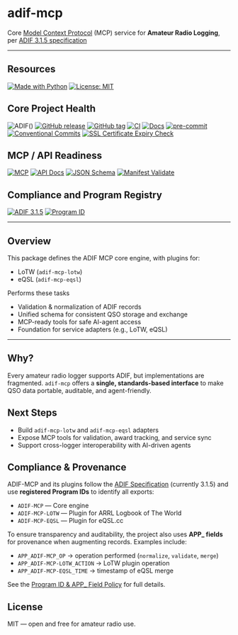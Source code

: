 # adif-mcp

Core [Model Context Protocol](https://modelcontextprotocol.io/) (MCP) service for **Amateur Radio Logging**, per [ADIF 3.1.5 specification](https://adif.org.uk/315/ADIF_315.htm)

---

## Resources

[![Made with Python](https://img.shields.io/badge/Made%20with-Python-blue)](https://www.python.org/)
[![License: MIT](https://img.shields.io/badge/License-MIT-yellow.svg)](LICENSE)

## Core Project Health
![ADIF](https://img.shields.io/badge/ADIF-3.1.5-blue)()
[![GitHub release](https://img.shields.io/github/v/release/KI7MT/adif-mcp?display_name=tag)](https://github.com/KI7MT/adif-mcp/releases)
[![GitHub tag](https://img.shields.io/github/v/tag/KI7MT/adif-mcp?sort=semver)](https://github.com/KI7MT/adif-mcp/tags)
[![CI](https://github.com/KI7MT/adif-mcp/actions/workflows/ci.yml/badge.svg)](https://github.com/KI7MT/adif-mcp/actions/workflows/ci.yml)
[![Docs](https://img.shields.io/badge/docs-github_pages-blue)](https://adif-mcp.com/)
[![pre-commit](https://github.com/KI7MT/wspr-ai-lite/actions/workflows/pre-commit.yml/badge.svg)](https://github.com/KI7MT/wspr-ai-lite/actions/workflows/pre-commit.yml)
[![Conventional Commits](https://img.shields.io/badge/Conventional%20Commits-1.0.0-yellow.svg)](https://conventionalcommits.org)
[![SSL Certificate Expiry Check](https://github.com/KI7MT/adif-mcp/actions/workflows/ssl-expiry.yml/badge.svg)](https://github.com/KI7MT/adif-mcp/actions/workflows/ssl-expiry.yml)


## MCP / API Readiness
[![MCP](https://img.shields.io/badge/AI--Agent--Ready-MCP-green)](https://modelcontextprotocol.io/)
[![API Docs](https://img.shields.io/badge/API-Schema-blue)](https://adif-mcp.com/mcp/manifest.html)
[![JSON Schema](https://img.shields.io/badge/Schema-JSON--Schema-lightgrey)](#)
[![Manifest Validate](https://github.com/KI7MT/adif-mcp/actions/workflows/manifest-validate.yml/badge.svg)](https://github.com/KI7MT/adif-mcp/actions/workflows/manifest-validate.yml)


## Compliance and Program Registry
[![ADIF 3.1.5](https://img.shields.io/badge/ADIF-3.1.5-blue?label=Spec)](#-compliance--provenance)
[![Program ID](https://img.shields.io/badge/Program%20ID-Registered-success)](https://adif.org.uk/programids.html)

---

## Overview

This package defines the ADIF MCP core engine, with plugins for:
- LoTW (`adif-mcp-lotw`)
- eQSL (`adif-mcp-eqsl`)

Performs these tasks
- Validation & normalization of ADIF records
- Unified schema for consistent QSO storage and exchange
- MCP-ready tools for safe AI-agent access
- Foundation for service adapters (e.g., LoTW, eQSL)

---

## Why?
Every amateur radio logger supports ADIF, but implementations are fragmented.
`adif-mcp` offers a **single, standards-based interface** to make QSO data portable, auditable, and agent-friendly.

## Next Steps
- Build `adif-mcp-lotw` and `adif-mcp-eqsl` adapters
- Expose MCP tools for validation, award tracking, and service sync
- Support cross-logger interoperability with AI-driven agents

## Compliance & Provenance

ADIF-MCP and its plugins follow the [ADIF Specification](https://adif.org.uk) (currently 3.1.5) and use **registered Program IDs** to identify all exports:

- `ADIF-MCP` — Core engine
- `ADIF-MCP-LOTW` — Plugin for ARRL Logbook of The World
- `ADIF-MCP-EQSL` — Plugin for eQSL.cc

To ensure transparency and auditability, the project also uses **APP_ fields** for provenance when augmenting records.
Examples include:

- `APP_ADIF-MCP_OP` → operation performed (`normalize`, `validate`, `merge`)
- `APP_ADIF-MCP-LOTW_ACTION` → LoTW plugin operation
- `APP_ADIF-MCP-EQSL_TIME` → timestamp of eQSL merge

See the [Program ID & APP_ Field Policy](docs/program-id-policy.md) for full details.

## License
MIT — open and free for amateur radio use.
